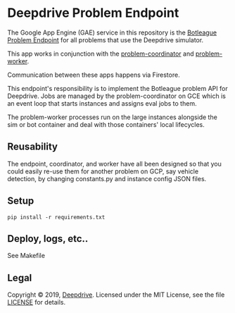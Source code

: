 Deepdrive Problem Endpoint
==========================

The Google App Engine (GAE) service in this repository is the [Botleague Problem Endpoint](https://github.com/botleague/botleague#problem-endpoints) for all problems that use the Deepdrive simulator.

This app works in conjunction with the [problem-coordinator](https://github.com/deepdrive/problem-coordinator)
and [problem-worker](https://github.com/deepdrive/problem-worker).

Communication between these apps happens via Firestore.

This endpoint's responsibility is to implement the Botleague problem API for
Deepdrive. Jobs are managed by the problem-coordinator on GCE which is an
event loop that starts instances and assigns eval jobs to them. 

The problem-worker processes run on the large instances alongside the sim or bot container
and deal with those containers' local lifecycles.


## Reusability

The endpoint, coordinator, and worker have all been designed so that you could
easily re-use them for another problem on GCP, say vehicle detection, by changing
constants.py and instance config JSON files.

## Setup

```
pip install -r requirements.txt
```


## Deploy, logs, etc..

See Makefile


## Legal

Copyright &copy; 2019, [Deepdrive](https://deepdrive.io/). Licensed under the MIT License, see the file [LICENSE](./LICENSE) for details.

